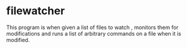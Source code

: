 # filewatcher

This program is  when given a list of files to watch , monitors them for modifications and runs a list of arbitrary commands on a file when it is modified. 
